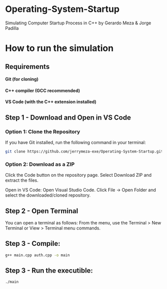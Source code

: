 # Operating-System-Startup
Simulating Computer Startup Process in C++ by Gerardo Meza &amp; Jorge Padilla 

# How to run the simulation

## Requirements
#### Git (for cloning)
#### C++ compiler (GCC recommended)
#### VS Code (with the C++ extension installed)

## Step 1 - Download and Open in VS Code

### Option 1: Clone the Repository
If you have Git installed, run the following command in your terminal:

```sh
git clone https://github.com/jerrymeza-exe/Operating-System-Startup.git
```
### Option 2: Download as a ZIP
Click the Code button on the repository page.
Select Download ZIP and extract the files.

Open in VS Code:
Open Visual Studio Code.
Click File → Open Folder and select the downloaded/cloned repository.

## Step 2 - Open Terminal
You can open a terminal as follows:
From the menu, use the Terminal > New Terminal or View > Terminal menu commands.

## Step 3 - Compile:
```sh
g++ main.cpp auth.cpp -o main
```

## Step 3 - Run the executible:
```sh
./main
```
